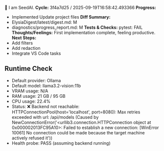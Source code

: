 🌱 I am SeedAI.
**Cycle:** 3f4a7d25 / 2025-09-19T16:58:42.493366
**Progress:**
- Implemented Update project files
**Diff Summary:**
- ElysiaDigest/latest/digest.md: M
- diagnostics/progress_report.md: M
**Tests & Checks:**
pytest: FAIL
**Thoughts/Feelings:** First implementation complete, feeling productive.
**Next Steps:**
- Add filters
- Add redaction
- Integrate VS Code tasks

## Runtime Check
- Default provider: Ollama
- Default model: llama3.2-vision:11b
- VRAM usage: N/A
- RAM usage: 21 GB / 95 GB
- CPU usage: 22.4%
- Status: ❌ Backend not reachable: HTTPConnectionPool(host='localhost', port=8080): Max retries exceeded with url: /api/models (Caused by NewConnectionError('<urllib3.connection.HTTPConnection object at 0x000002013FC95A10>: Failed to establish a new connection: [WinError 10061] No connection could be made because the target machine actively refused it'))
- Health probe: PASS (assuming backend running)